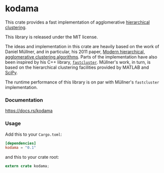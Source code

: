 kodama
======
This crate provides a fast implementation of agglomerative
[hierarchical clustering](https://en.wikipedia.org/wiki/Hierarchical_clustering).

This library is released under the MIT license.

The ideas and implementation in this crate are heavily based on the work of
Daniel Müllner, and in particular, his 2011 paper,
[Modern hierarchical, agglomerative clustering algorithms](https://arxiv.org/pdf/1109.2378.pdf).
Parts of the implementation have also been inspired by his C++
library, [`fastcluster`](http://danifold.net/fastcluster.html).
Müllner's work, in turn, is based on the hierarchical clustering facilities
provided by MATLAB and
[SciPy](https://docs.scipy.org/doc/scipy/reference/generated/scipy.cluster.hierarchy.linkage.html).

The runtime performance of this library is on par with Müllner's `fastcluster`
implementation.

### Documentation

https://docs.rs/kodama

### Usage

Add this to your `Cargo.toml`:

```toml
[dependencies]
kodama = "0.1"
```

and this to your crate root:

```rust
extern crate kodama;
```
